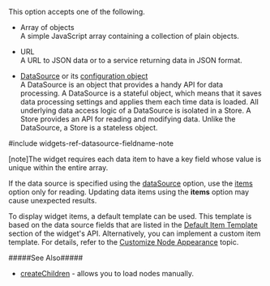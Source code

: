 This option accepts one of the following.

- Array of objects      
 A simple JavaScript array containing a collection of plain objects.

- URL       
 A URL to JSON data or to a service returning data in JSON format.

- [DataSource](/api-reference/30%20Data%20Layer/DataSource '/Documentation/ApiReference/Data_Layer/DataSource/') or its [configuration object](/api-reference/30%20Data%20Layer/DataSource/1%20Configuration '/Documentation/ApiReference/Data_Layer/DataSource/Configuration/')      
 A DataSource is an object that provides a handy API for data processing. A DataSource is a stateful object, which means that it saves data processing settings and applies them each time data is loaded. All underlying data access logic of a DataSource is isolated in a Store. A Store provides an API for reading and modifying data. Unlike the DataSource, a Store is a stateless object.

#include widgets-ref-datasource-fieldname-note

[note]The widget requires each data item to have a key field whose value is unique within the entire array.

If the data source is specified using the [dataSource](/api-reference/10%20UI%20Widgets/dxTreeView/1%20Configuration/dataSource.md '/Documentation/ApiReference/UI_Widgets/dxTreeView/Configuration/#dataSource') option, use the [items](/api-reference/10%20UI%20Widgets/dxTreeView/1%20Configuration/items.md '/Documentation/ApiReference/UI_Widgets/dxTreeView/Configuration/#items') option only for reading. Updating data items using the **items** option may cause unexpected results.

To display widget items, a default template can be used. This template is based on the data source fields that are listed in the [Default Item Template](/api-reference/10%20UI%20Widgets/dxTreeView/5%20Default%20Item%20Template '/Documentation/ApiReference/UI_Widgets/dxTreeView/Default_Item_Template/') section of the widget's API. Alternatively, you can implement a custom item template. For details, refer to the [Customize Node Appearance](/concepts/05%20Widgets/TreeView/30%20Customize%20Node%20Appearance.md '/Documentation/Guide/Widgets/TreeView/Customize_Node_Appearance') topic.

#####See Also#####
- [createChildren](/api-reference/10%20UI%20Widgets/dxTreeView/1%20Configuration/createChildren.md '/Documentation/ApiReference/UI_Widgets/dxTreeView/Configuration/#createChildren') - allows you to load nodes manually.
